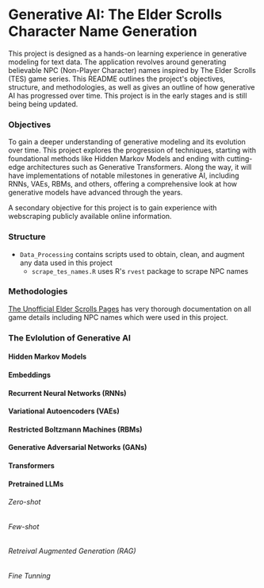 # Generative AI: The Elder Scrolls Character Name Generation

This project is designed as a hands-on learning experience in generative modeling for text data. The application revolves around generating believable NPC (Non-Player Character) names inspired by The Elder Scrolls (TES) game series. This README outlines the project's objectives, structure, and methodologies, as well as gives an outline of how generative AI has progressed over time. This project is in the early stages and is still being being updated.

### Objectives

To gain a deeper understanding of generative modeling and its evolution over time. This project explores the progression of techniques, starting with foundational methods like Hidden Markov Models and ending with cutting-edge architectures such as Generative Transformers. Along the way, it will have implementations of notable milestones in generative AI, including RNNs, VAEs, RBMs, and others, offering a comprehensive look at how generative models have advanced through the years.

A secondary objective for this project is to gain experience with webscraping publicly available online information.

### Structure

- `Data_Processing` contains scripts used to obtain, clean, and augment any data used in this project
  - `scrape_tes_names.R` uses R's `rvest` package to scrape NPC names

### Methodologies

[The Unofficial Elder Scrolls Pages](https://en.uesp.net/wiki/Main_Page) has very thorough documentation on all game details including NPC names which were used in this project.

### The Evlolution of Generative AI

#### Hidden Markov Models

#### Embeddings

#### Recurrent Neural Networks (RNNs)

#### Variational Autoencoders (VAEs)

#### Restricted Boltzmann Machines (RBMs)

#### Generative Adversarial Networks (GANs)

#### Transformers

#### Pretrained LLMs

###### Zero-shot

###### Few-shot

###### Retreival Augmented Generation (RAG)

###### Fine Tunning
